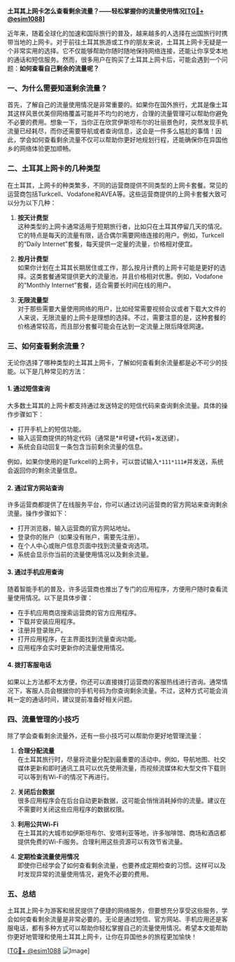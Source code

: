 **土耳其上网卡怎么查看剩余流量？——轻松掌握你的流量使用情况[[TG💪+ @esim1088](https://t.me/s/esim1088)]**

近年来，随着全球化的加速和国际旅行的普及，越来越多的人选择在出国旅行时携带当地的上网卡。对于前往土耳其旅游或工作的朋友来说，土耳其上网卡无疑是一个非常实用的选择。它不仅能够帮助你随时随地保持网络连接，还能让你享受本地的通话和短信服务。然而，很多用户在购买了土耳其上网卡后，可能会遇到一个问题：**如何查看自己剩余的流量呢？**

### 一、为什么需要知道剩余流量？

首先，了解自己的流量使用情况是非常重要的。如果你在国外旅行，尤其是像土耳其这样风景优美但网络覆盖可能并不均匀的地方，合理的流量管理可以帮助你避免不必要的费用。想象一下，当你正在欣赏伊斯坦布尔的壮丽景色时，突然发现手机流量已经耗尽，而你还需要导航或者查询信息，这会是一件多么尴尬的事情！因此，学会如何查看剩余流量不仅可以帮助你更好地规划行程，还能确保你在异国他乡的网络体验更加顺畅。

### 二、土耳其上网卡的几种类型

在土耳其，上网卡的种类繁多，不同的运营商提供不同类型的上网卡套餐。常见的运营商包括Turkcell、Vodafone和AVEA等。这些运营商提供的上网卡套餐大致可以分为以下几种：

1. **按天计费型**  
   这种类型的上网卡通常适用于短期旅行者，比如只在土耳其停留几天的情况。它的特点是每天的流量有限，适合偶尔需要网络连接的用户。例如，Turkcell的“Daily Internet”套餐，每天提供一定量的流量，价格相对便宜。

2. **按月计费型**  
   如果你计划在土耳其长期居住或工作，那么按月计费的上网卡可能是更好的选择。这类套餐通常提供更大的流量池，并且价格相对优惠。例如，Vodafone的“Monthly Internet”套餐，适合需要长时间在线的用户。

3. **无限流量型**  
   对于那些需要大量使用网络的用户，比如经常需要视频会议或者下载大文件的人来说，无限流量的上网卡是理想的选择。不过，需要注意的是，这种套餐的价格通常较高，而且部分套餐可能会在达到一定流量上限后降低网速。

### 三、如何查看剩余流量？

无论你选择了哪种类型的土耳其上网卡，了解如何查看剩余流量都是必不可少的技能。以下是几种常见的方法：

#### 1. **通过短信查询**
   大多数土耳其的上网卡都支持通过发送特定的短信代码来查询剩余流量。具体的操作步骤如下：
   
   - 打开手机上的短信功能。
   - 输入运营商提供的特定代码（通常是*#号键+代码+发送键）。
   - 系统会自动回复一条包含当前剩余流量的信息。

   例如，如果你使用的是Turkcell的上网卡，可以尝试输入`*111*111#`并发送，系统会返回你的剩余流量信息。

#### 2. **通过官方网站查询**
   许多运营商都提供了在线服务平台，你可以通过访问运营商的官方网站来查询剩余流量。操作步骤如下：
   
   - 打开浏览器，输入运营商的官方网站地址。
   - 登录你的账户（如果没有账户，需要先注册）。
   - 在个人中心或账户信息页面中找到流量查询选项。
   - 系统会显示你当前的流量使用情况以及剩余流量。

#### 3. **通过手机应用查询**
   随着智能手机的普及，许多运营商也推出了专门的应用程序，方便用户随时查看流量使用情况。以下是具体步骤：
   
   - 在手机应用商店搜索运营商的官方应用程序。
   - 下载并安装应用程序。
   - 注册并登录账户。
   - 打开应用程序，在主界面找到流量查询功能。
   - 应用程序会实时更新你的流量使用情况。

#### 4. **拨打客服电话**
   如果以上方法都不太方便，你还可以直接拨打运营商的客服热线进行咨询。通常情况下，客服人员会根据你的手机号码为你查询剩余流量。不过，这种方式可能会消耗一定的通话时间，建议提前准备好相关问题。

### 四、流量管理的小技巧

除了学会查看剩余流量外，还有一些小技巧可以帮助你更好地管理流量：

1. **合理分配流量**  
   在土耳其旅行时，尽量将流量分配到最重要的活动中。例如，导航地图、社交媒体更新和即时通讯工具可以优先使用流量，而视频流媒体和大型文件下载则可以等到有Wi-Fi的情况下再进行。

2. **关闭后台数据**  
   很多应用程序会在后台自动更新数据，这可能会悄悄消耗掉你的流量。建议在不需要时关闭这些应用程序的数据权限。

3. **利用公共Wi-Fi**  
   在土耳其的大城市如伊斯坦布尔、安塔利亚等地，许多咖啡馆、商场和酒店都提供免费的Wi-Fi服务。合理利用这些资源可以有效节省流量。

4. **定期检查流量使用情况**  
   即使你已经学会了如何查看剩余流量，也要养成定期检查的习惯。这样可以及时发现异常的流量使用情况，避免不必要的费用。

### 五、总结

土耳其上网卡为游客和居民提供了便捷的网络服务，但要想充分享受这些服务，学会如何查看剩余流量是非常必要的。无论是通过短信、官方网站、手机应用还是客服电话，都有多种方式可以帮助你轻松掌握自己的流量使用情况。希望本文能帮助你更好地管理和使用土耳其上网卡，让你在异国他乡的旅程更加愉快！

[[TG💪+ @esim1088](https://t.me/s/esim1088) ![Image](https://i.postimg.cc/4NQfJmqS/Snipaste-2025-05-13-00-14-12.png)]